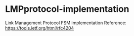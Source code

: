 # LMPprotocol-implementation
Link Management Protocol FSM implementation
Reference: https://tools.ietf.org/html/rfc4204
